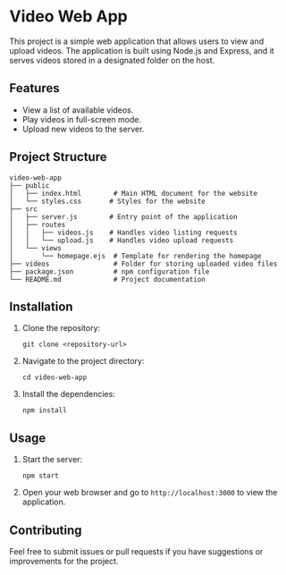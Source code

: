 # Video Web App

This project is a simple web application that allows users to view and upload videos. The application is built using Node.js and Express, and it serves videos stored in a designated folder on the host.

## Features

- View a list of available videos.
- Play videos in full-screen mode.
- Upload new videos to the server.

## Project Structure

```
video-web-app
├── public
│   ├── index.html        # Main HTML document for the website
│   └── styles.css       # Styles for the website
├── src
│   ├── server.js        # Entry point of the application
│   ├── routes
│   │   ├── videos.js    # Handles video listing requests
│   │   └── upload.js    # Handles video upload requests
│   └── views
│       └── homepage.ejs  # Template for rendering the homepage
├── videos                # Folder for storing uploaded video files
├── package.json          # npm configuration file
└── README.md             # Project documentation
```

## Installation

1. Clone the repository:
   ```
   git clone <repository-url>
   ```

2. Navigate to the project directory:
   ```
   cd video-web-app
   ```

3. Install the dependencies:
   ```
   npm install
   ```

## Usage

1. Start the server:
   ```
   npm start
   ```

2. Open your web browser and go to `http://localhost:3000` to view the application.

## Contributing

Feel free to submit issues or pull requests if you have suggestions or improvements for the project.